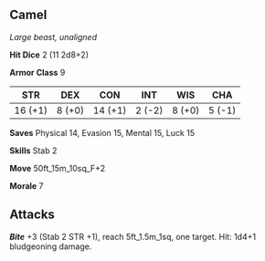 ## Camel

*Large beast, unaligned*

**Hit Dice** 2 (11 2d8+2)

**Armor Class** 9

| STR     | DEX     | CON     | INT     | WIS     | CHA     |
|---------|---------|---------|---------|---------|---------|
| 16 (+1) |  8 (+0) | 14 (+1) |  2 (-2) |  8 (+0) |  5 (-1) |

**Saves** Physical 14, Evasion 15, Mental 15, Luck 15

**Skills** Stab 2

**Move** 50ft\_15m\_10sq\_F+2

**Morale** 7

## Attacks

***Bite*** +3 (Stab 2 STR +1), reach 5ft\_1.5m\_1sq, one target. Hit: 1d4+1 bludgeoning damage.


